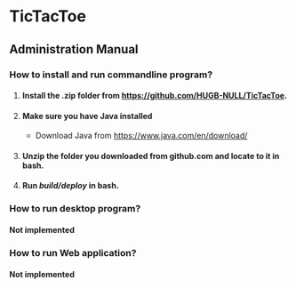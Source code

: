 # TicTacToe
## Administration Manual

### How to install and run commandline program?
1. #### Install the .zip folder from https://github.com/HUGB-NULL/TicTacToe.
2. #### Make sure you have Java installed
	* Download Java from https://www.java.com/en/download/
3. #### Unzip the folder you downloaded from github.com and locate to it in bash.
4. #### Run _build/deploy_ in bash.

### How to run desktop program?
#### Not implemented

### How to run Web application?
#### Not implemented